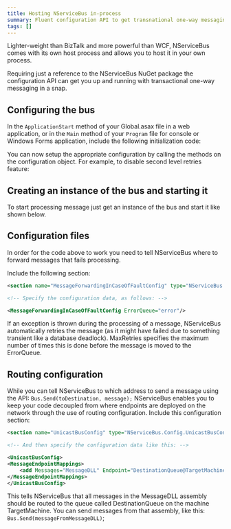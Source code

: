 ```yaml
---
title: Hosting NServiceBus in-process
summary: Fluent configuration API to get transnational one-way messaging
tags: []
---
```


Lighter-weight than BizTalk and more powerful than WCF, NServiceBus comes with its own host process and allows you to host it in your own process.

Requiring just a reference to the NServiceBus NuGet package the configuration API can get you up and running with transactional one-way messaging in a snap.



## Configuring the bus

In the `ApplicationStart` method of your Global.asax file in a web application, or in the `Main` method of your `Program` file for console or Windows Forms application, include the following initialization code:


<!-- import MinimumConfiguration -->

You can now setup the appropriate configuration by calling the methods on the configuration object. For example, to disable second level retries feature:

<!-- import SecondLevelRetriesDisable --> 

## Creating an instance of the bus and starting it

To start processing message just get an instance of the bus and start it like shown below.

<!-- import BusDotCreate -->


## Configuration files

In order for the code above to work you need to tell NServiceBus where to forward messages that fails processing.

Include the following section:

```XML
<section name="MessageForwardingInCaseOfFaultConfig" type="NServiceBus.Config.MessageForwardingInCaseOfFaultConfig, NServiceBus.Core" />

<!-- Specify the configuration data, as follows: -->

<MessageForwardingInCaseOfFaultConfig ErrorQueue="error"/>
```

If an exception is thrown during the processing of a message, NServiceBus automatically retries the message (as it might have failed due to something transient like a database deadlock). MaxRetries specifies the maximum number of times this is done before the message is moved to the ErrorQueue.

## Routing configuration

While you can tell NServiceBus to which address to send a message using the API: `Bus.Send(toDestination, message);` NServiceBus enables you to keep your code decoupled from where endpoints are deployed on the network through the use of routing configuration. Include this configuration section:

```XML
<section name="UnicastBusConfig" type="NServiceBus.Config.UnicastBusConfig, NServiceBus.Core"/>

<!-- And then specify the configuration data like this: -->

<UnicastBusConfig>
<MessageEndpointMappings>
    <add Messages="MessageDLL" Endpoint="DestinationQueue@TargetMachine"/>
</MessageEndpointMappings>
</UnicastBusConfig>  
```

This tells NServiceBus that all messages in the MessageDLL assembly should be routed to the queue called DestinationQueue on the machine TargetMachine. You can send messages from that assembly, like this: `Bus.Send(messageFromMessageDLL)`;
